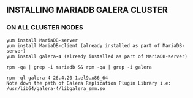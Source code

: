 ## INSTALLING MARIADB GALERA CLUSTER

### ON ALL CLUSTER NODES
```
yum install MariaDB-server
yum install MariaDB-client (already installed as part of MariaDB-server)
yum install galera-4 (already installed as part of MariaDB-server)

rpm -qa | grep -i mariadb && rpm -qa | grep -i galera

rpm -ql galera-4-26.4.20-1.el9.x86_64
Note down the path of Galera Replication Plugin Library i.e: /usr/lib64/galera-4/libgalera_smm.so
```
